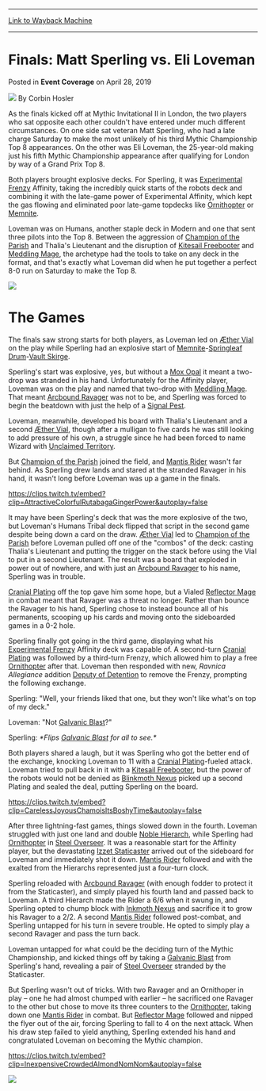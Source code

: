 
---
[Link to Wayback Machine](https://web.archive.org/web/20190512213850/https://magic.wizards.com/en/events/coverage/2019MC2/finals-matt-sperling-vs-eli-loveman-2019-04-28)

[_metadata_:author]:- "Corbin Hosler"
[_metadata_:description]:- "As the finals kicked off at Mythic Invitational II in London, the two players who sat opposite each other couldn't have entered under much different circumstances. On one side sat veteran Matt Sperling, who had a late charge Saturday to make the most unlikely of his third Mythic Championship Top 8 appearances. On the other was Eli Loveman, the 25-year-old making just his fifth Mythic Championship appearance after qualifying for London by way of a Grand Prix Top 8."
[_metadata_:generator]:- "Drupal 7 (http://drupal.org)"
[_metadata_:node]:- "1419386"
[_metadata_:publish_date]:- "2019-04-28"
[_metadata_:source]:- "div-main-content"
[_metadata_:title]:- "Finals: Matt Sperling vs. Eli Loveman"
[_metadata_:wayback_capture_timestamp]:- "2019-05-12 21:38:50"
[_metadata_:wayback_raw_url]:- "https://web.archive.org/web/20190512213850id_/https://magic.wizards.com/en/events/coverage/2019MC2/finals-matt-sperling-vs-eli-loveman-2019-04-28"
[_metadata_:wayback_url]:- "https://magic.wizards.com/en/events/coverage/2019MC2/finals-matt-sperling-vs-eli-loveman-2019-04-28"
---


Finals: Matt Sperling vs. Eli Loveman
=====================================



 Posted in **Event Coverage**
 on April 28, 2019 






![](https://media.magic.wizards.com/styles/auth_small/public/images/person/hosler.jpg)
By Corbin Hosler











As the finals kicked off at Mythic Invitational II in London, the two players who sat opposite each other couldn't have entered under much different circumstances. On one side sat veteran Matt Sperling, who had a late charge Saturday to make the most unlikely of his third Mythic Championship Top 8 appearances. On the other was Eli Loveman, the 25-year-old making just his fifth Mythic Championship appearance after qualifying for London by way of a Grand Prix Top 8.


Both players brought explosive decks. For Sperling, it was [Experimental Frenzy](http://gatherer.wizards.com/Pages/Card/Details.aspx?name=Experimental+Frenzy) Affinity, taking the incredibly quick starts of the robots deck and combining it with the late-game power of Experimental Affinity, which kept the gas flowing and eliminated poor late-game topdecks like [Ornithopter](http://gatherer.wizards.com/Pages/Card/Details.aspx?name=Ornithopter) or [Memnite](http://gatherer.wizards.com/Pages/Card/Details.aspx?name=Memnite).


Loveman was on Humans, another staple deck in Modern and one that sent three pilots into the Top 8. Between the aggression of [Champion of the Parish](http://gatherer.wizards.com/Pages/Card/Details.aspx?name=Champion+of+the+Parish) and Thalia's Lieutenant and the disruption of [Kitesail Freebooter](http://gatherer.wizards.com/Pages/Card/Details.aspx?name=Kitesail+Freebooter) and [Meddling Mage](http://gatherer.wizards.com/Pages/Card/Details.aspx?name=Meddling+Mage), the archetype had the tools to take on any deck in the format, and that's exactly what Loveman did when he put together a perfect 8-0 run on Saturday to make the Top 8.


![](https://media.wizards.com/2019/events/2019MC2/Finals-EL-vs-MS.jpg)


The Games
=========


The finals saw strong starts for both players, as Loveman led on [Æther Vial](http://gatherer.wizards.com/Pages/Card/Details.aspx?name=%C3%86ther+Vial) on the play while Sperling had an explosive start of [Memnite](http://gatherer.wizards.com/Pages/Card/Details.aspx?name=Memnite)-[Springleaf Drum](http://gatherer.wizards.com/Pages/Card/Details.aspx?name=Springleaf+Drum)-[Vault Skirge](http://gatherer.wizards.com/Pages/Card/Details.aspx?name=Vault+Skirge).


Sperling's start was explosive, yes, but without a [Mox Opal](http://gatherer.wizards.com/Pages/Card/Details.aspx?name=Mox+Opal) it meant a two-drop was stranded in his hand. Unfortunately for the Affinity player, Loveman was on the play and named that two-drop with [Meddling Mage](http://gatherer.wizards.com/Pages/Card/Details.aspx?name=Meddling+Mage). That meant [Arcbound Ravager](http://gatherer.wizards.com/Pages/Card/Details.aspx?name=Arcbound+Ravager) was not to be, and Sperling was forced to begin the beatdown with just the help of a [Signal Pest](http://gatherer.wizards.com/Pages/Card/Details.aspx?name=Signal+Pest).


Loveman, meanwhile, developed his board with Thalia's Lieutenant and a second [Æther Vial](http://gatherer.wizards.com/Pages/Card/Details.aspx?name=%C3%86ther+Vial), though after a mulligan to five cards he was still looking to add pressure of his own, a struggle since he had been forced to name Wizard with [Unclaimed Territory](http://gatherer.wizards.com/Pages/Card/Details.aspx?name=Unclaimed+Territory).


But [Champion of the Parish](http://gatherer.wizards.com/Pages/Card/Details.aspx?name=Champion+of+the+Parish) joined the field, and [Mantis Rider](http://gatherer.wizards.com/Pages/Card/Details.aspx?name=Mantis+Rider) wasn't far behind. As Sperling drew lands and stared at the stranded Ravager in his hand, it wasn't long before Loveman was up a game in the finals.


<https://clips.twitch.tv/embed?clip=AttractiveColorfulRutabagaGingerPower&autoplay=false>


It may have been Sperling's deck that was the more explosive of the two, but Loveman's Humans Tribal deck flipped that script in the second game despite being down a card on the draw. [Æther Vial](http://gatherer.wizards.com/Pages/Card/Details.aspx?name=%C3%86ther+Vial) led to [Champion of the Parish](http://gatherer.wizards.com/Pages/Card/Details.aspx?name=Champion+of+the+Parish) before Loveman pulled off one of the "combos" of the deck: casting Thalia's Lieutenant and putting the trigger on the stack before using the Vial to put in a second Lieutenant. The result was a board that exploded in power out of nowhere, and with just an [Arcbound Ravager](http://gatherer.wizards.com/Pages/Card/Details.aspx?name=Arcbound+Ravager) to his name, Sperling was in trouble.


[Cranial Plating](http://gatherer.wizards.com/Pages/Card/Details.aspx?name=Cranial+Plating) off the top gave him some hope, but a Vialed [Reflector Mage](http://gatherer.wizards.com/Pages/Card/Details.aspx?name=Reflector+Mage) in combat meant that Ravager was a threat no longer. Rather than bounce the Ravager to his hand, Sperling chose to instead bounce all of his permanents, scooping up his cards and moving onto the sideboarded games in a 0-2 hole.


Sperling finally got going in the third game, displaying what his [Experimental Frenzy](http://gatherer.wizards.com/Pages/Card/Details.aspx?name=Experimental+Frenzy) Affinity deck was capable of. A second-turn [Cranial Plating](http://gatherer.wizards.com/Pages/Card/Details.aspx?name=Cranial+Plating) was followed by a third-turn Frenzy, which allowed him to play a free [Ornithopter](http://gatherer.wizards.com/Pages/Card/Details.aspx?name=Ornithopter) after that. Loveman then responded with new, *Ravnica Allegiance* addition [Deputy of Detention](http://gatherer.wizards.com/Pages/Card/Details.aspx?name=Deputy+of+Detention) to remove the Frenzy, prompting the following exchange.


Sperling: "Well, your friends liked that one, but they won't like what's on top of my deck."


Loveman: "Not [Galvanic Blast](http://gatherer.wizards.com/Pages/Card/Details.aspx?name=Galvanic+Blast)?"


Sperling: *\*Flips [Galvanic Blast](http://gatherer.wizards.com/Pages/Card/Details.aspx?name=Galvanic+Blast) for all to see.\**


Both players shared a laugh, but it was Sperling who got the better end of the exchange, knocking Loveman to 11 with a [Cranial Plating](http://gatherer.wizards.com/Pages/Card/Details.aspx?name=Cranial+Plating)-fueled attack. Loveman tried to pull back in it with a [Kitesail Freebooter](http://gatherer.wizards.com/Pages/Card/Details.aspx?name=Kitesail+Freebooter), but the power of the robots would not be denied as [Blinkmoth Nexus](http://gatherer.wizards.com/Pages/Card/Details.aspx?name=Blinkmoth+Nexus) picked up a second Plating and sealed the deal, putting Sperling on the board.


<https://clips.twitch.tv/embed?clip=CarelessJoyousChamoisItsBoshyTime&autoplay=false>


After three lightning-fast games, things slowed down in the fourth. Loveman struggled with just one land and double [Noble Hierarch](http://gatherer.wizards.com/Pages/Card/Details.aspx?name=Noble+Hierarch), while Sperling had [Ornithopter](http://gatherer.wizards.com/Pages/Card/Details.aspx?name=Ornithopter) in [Steel Overseer](http://gatherer.wizards.com/Pages/Card/Details.aspx?name=Steel+Overseer). It was a reasonable start for the Affinity player, but the devastating [Izzet Staticaster](http://gatherer.wizards.com/Pages/Card/Details.aspx?name=Izzet+Staticaster) arrived out of the sideboard for Loveman and immediately shot it down. [Mantis Rider](http://gatherer.wizards.com/Pages/Card/Details.aspx?name=Mantis+Rider) followed and with the exalted from the Hierarchs represented just a four-turn clock.


Sperling reloaded with [Arcbound Ravager](http://gatherer.wizards.com/Pages/Card/Details.aspx?name=Arcbound+Ravager) (with enough fodder to protect it from the Staticaster), and simply played his fourth land and passed back to Loveman. A third Hierarch made the Rider a 6/6 when it swung in, and Sperling opted to chump block with [Inkmoth Nexus](http://gatherer.wizards.com/Pages/Card/Details.aspx?name=Inkmoth+Nexus) and sacrifice it to grow his Ravager to a 2/2. A second [Mantis Rider](http://gatherer.wizards.com/Pages/Card/Details.aspx?name=Mantis+Rider) followed post-combat, and Sperling untapped for his turn in severe trouble. He opted to simply play a second Ravager and pass the turn back.


Loveman untapped for what could be the deciding turn of the Mythic Championship, and kicked things off by taking a [Galvanic Blast](http://gatherer.wizards.com/Pages/Card/Details.aspx?name=Galvanic+Blast) from Sperling's hand, revealing a pair of [Steel Overseer](http://gatherer.wizards.com/Pages/Card/Details.aspx?name=Steel+Overseer) stranded by the Staticaster.


But Sperling wasn't out of tricks. With two Ravager and an Ornithoper in play – one he had almost chumped with earlier – he sacrificed one Ravager to the other but chose to move its three counters to the [Ornithopter](http://gatherer.wizards.com/Pages/Card/Details.aspx?name=Ornithopter), taking down one [Mantis Rider](http://gatherer.wizards.com/Pages/Card/Details.aspx?name=Mantis+Rider) in combat. But [Reflector Mage](http://gatherer.wizards.com/Pages/Card/Details.aspx?name=Reflector+Mage) followed and nipped the flyer out of the air, forcing Sperling to fall to 4 on the next attack. When his draw step failed to yield anything, Sperling extended his hand and congratulated Loveman on becoming the Mythic champion.


<https://clips.twitch.tv/embed?clip=InexpensiveCrowdedAlmondNomNom&autoplay=false>


![](https://media.wizards.com/2019/events/2019MC2/Eli-Loveman-MC2-Trophy-Portrait.jpg)







